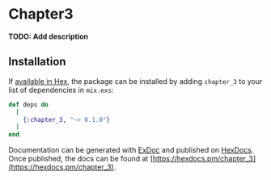# Chapter3

**TODO: Add description**

## Installation

If [available in Hex](https://hex.pm/docs/publish), the package can be installed
by adding `chapter_3` to your list of dependencies in `mix.exs`:

```elixir
def deps do
  [
    {:chapter_3, "~> 0.1.0"}
  ]
end
```

Documentation can be generated with [ExDoc](https://github.com/elixir-lang/ex_doc)
and published on [HexDocs](https://hexdocs.pm). Once published, the docs can
be found at [https://hexdocs.pm/chapter_3](https://hexdocs.pm/chapter_3).

